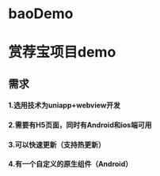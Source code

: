 # baoDemo
<h1> 赏荐宝项目demo</h1>
<h2> 需求</h2>
<h4>1.选用技术为uniapp+webview开发</h4>
<h4>2.需要有H5页面，同时有Android和ios端可用</h4>
<h4>3.可以快速更新（支持热更新）</h4>
<h4>4.有一个自定义的原生组件（Android）</h4>
